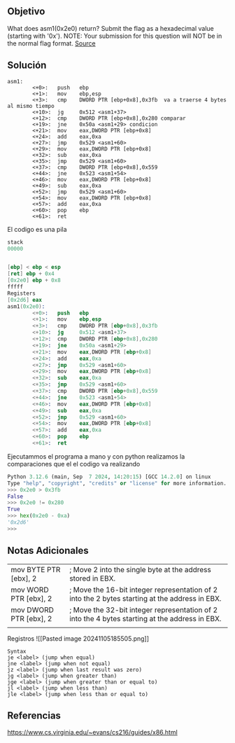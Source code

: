 ## Objetivo
What does asm1(0x2e0) return? Submit the flag as a hexadecimal value (starting with '0x'). NOTE: Your submission for this question will NOT be in the normal flag format. [Source](https://jupiter.challenges.picoctf.org/static/f1c2358ff7d1e9386e41552c549cf2f6/test.S)
## Solución


```
asm1:
        <+0>:   push   ebp
        <+1>:   mov    ebp,esp
        <+3>:   cmp    DWORD PTR [ebp+0x8],0x3fb  va a traerse 4 bytes al mismo tiempo
        <+10>:  jg     0x512 <asm1+37>
        <+12>:  cmp    DWORD PTR [ebp+0x8],0x280 comparar
        <+19>:  jne    0x50a <asm1+29> condicion
        <+21>:  mov    eax,DWORD PTR [ebp+0x8]
        <+24>:  add    eax,0xa
        <+27>:  jmp    0x529 <asm1+60>
        <+29>:  mov    eax,DWORD PTR [ebp+0x8]
        <+32>:  sub    eax,0xa
        <+35>:  jmp    0x529 <asm1+60>
        <+37>:  cmp    DWORD PTR [ebp+0x8],0x559
        <+44>:  jne    0x523 <asm1+54>
        <+46>:  mov    eax,DWORD PTR [ebp+0x8]
        <+49>:  sub    eax,0xa
        <+52>:  jmp    0x529 <asm1+60>
        <+54>:  mov    eax,DWORD PTR [ebp+0x8]
        <+57>:  add    eax,0xa
        <+60>:  pop    ebp 
        <+61>:  ret    

```
El codigo es una pila
```s
stack
00000


[ebp] < ebp < esp
[ret] ebp + 0x4
[0x2e0] ebp + 0x8
fffff
Registers 
[0x2d6] eax
asm1(0x2e0):
        <+0>:   push   ebp
        <+1>:   mov    ebp,esp
        <+3>:   cmp    DWORD PTR [ebp+0x8],0x3fb
        <+10>:  jg     0x512 <asm1+37>
        <+12>:  cmp    DWORD PTR [ebp+0x8],0x280
        <+19>:  jne    0x50a <asm1+29>
        <+21>:  mov    eax,DWORD PTR [ebp+0x8]
        <+24>:  add    eax,0xa
        <+27>:  jmp    0x529 <asm1+60>
        <+29>:  mov    eax,DWORD PTR [ebp+0x8]
        <+32>:  sub    eax,0xa
        <+35>:  jmp    0x529 <asm1+60>
        <+37>:  cmp    DWORD PTR [ebp+0x8],0x559
        <+44>:  jne    0x523 <asm1+54>
        <+46>:  mov    eax,DWORD PTR [ebp+0x8]
        <+49>:  sub    eax,0xa
        <+52>:  jmp    0x529 <asm1+60>
        <+54>:  mov    eax,DWORD PTR [ebp+0x8]
        <+57>:  add    eax,0xa
        <+60>:  pop    ebp
        <+61>:  ret    

```
Ejecutammos el programa a mano y con python realizamos la comparaciones que el el codigo va realizando
```python
Python 3.12.6 (main, Sep  7 2024, 14:20:15) [GCC 14.2.0] on linux
Type "help", "copyright", "credits" or "license" for more information.
>>> 0x2e0 > 0x3fb
False
>>> 0x2e0 != 0x280
True
>>> hex(0x2e0 - 0xa)
'0x2d6'
>>> 

```
## Notas Adicionales

|                        |                                                                                                |
| ---------------------- | ---------------------------------------------------------------------------------------------- |
| mov BYTE PTR [ebx], 2  | ; Move 2 into the single byte at the address stored in EBX.                                    |
| mov WORD PTR [ebx], 2  | ; Move the 16-bit integer representation of 2 into the 2 bytes starting at the address in EBX. |
| mov DWORD PTR [ebx], 2 | ; Move the 32-bit integer representation of 2 into the 4 bytes starting at the address in EBX. |
|                        |                                                                                                |
Registros
![[Pasted image 20241105185505.png]]


```
Syntax  
je <label> (jump when equal)  
jne <label> (jump when not equal)  
jz <label> (jump when last result was zero)  
jg <label> (jump when greater than)  
jge <label> (jump when greater than or equal to)  
jl <label> (jump when less than)  
jle <label> (jump when less than or equal to)
```

## Referencias
https://www.cs.virginia.edu/~evans/cs216/guides/x86.html